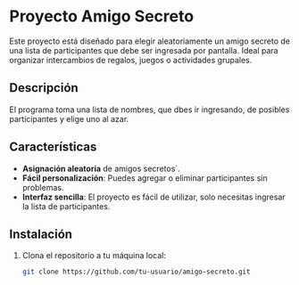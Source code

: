 # Proyecto Amigo Secreto

Este proyecto está diseñado para elegir aleatoriamente un amigo secreto de una lista de participantes que debe ser ingresada por pantalla. Ideal para organizar intercambios de regalos, juegos o actividades grupales.

## Descripción

El programa toma una lista de nombres, que dbes ir ingresando, de posibles participantes y elige uno al azar.

## Características

- **Asignación aleatoria** de amigos secretos`.
- **Fácil personalización**: Puedes agregar o eliminar participantes sin problemas.
- **Interfaz sencilla**: El proyecto es fácil de utilizar, solo necesitas ingresar la lista de participantes.

## Instalación

1. Clona el repositorio a tu máquina local:

   ```bash
   git clone https://github.com/tu-usuario/amigo-secreto.git
